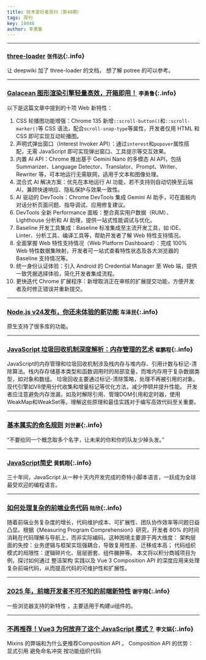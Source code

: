 ```yaml
---
title: 技术爱好者周刊（第48期）
tags: 周刊
key: 10048
author: 李勇鲁
---
```

---

### [three-loader](https://deepwiki.com/pnext/three-loader) `张伟达`{:.info}

让 deepwiki 加了 three-loader 的文档， 想了解 potree 的可以参考。

---
### [Galacean 图形渲染引擎轻量高效，开箱即用！](https://mp.weixin.qq.com/s/EER1AWNE3rkyJ0mrX-Pw5w) `李勇鲁`{:.info}

以下是这篇文章中提到的十项 Web 新特性：
1. CSS 轮播图功能增强：Chrome 135 新增`::scroll-button()`和`::scroll-marker()`等 CSS 语法，配合`scroll-snap-type`等属性，开发者仅用 HTML 和 CSS 即可实现互动轮播图。
2. 声明式弹出窗口（Interest Invoker API）：通过`interest`和`popover`属性搭配，无需 JavaScript 即可实现弹出窗口、工具提示等交互效果。
3. 内置 AI API：Chrome 推出基于 Gemini Nano 的多模态 AI API，包括 Summarizer、Language Detector、Translator、Prompt、Writer、Rewriter 等，可本地运行无需联网，适用于文本和图像处理。
4. 混合式 AI 解决方案：优先在本地运行 AI 功能，若不支持则自动切换至云端 AI，兼顾快速响应、隐私保护与效果一致性。
5. AI 驱动的 DevTools：Chrome DevTools 集成 Gemini AI 助手，可在面板内对话分析页面问题、指导调试、应用修复建议。
6. DevTools 全新 Performance 面板：整合真实用户数据（RUM）、Lighthouse 分析和 AI 助理，提供一站式性能调试与优化。
7. Baseline 开发工具集成：Baseline 标准集成至主流开发工具，如 IDE、Linter、分析工具、编译工具等，帮助开发者了解 Web 特性支持情况。
8. 全面掌握 Web 特性支持情况（Web Platform Dashboard）：完成 100% Web 特性数据集映射，开发者可一站式查看特性状态及各大浏览器的 Baseline 支持情况等。
9. 统一身份认证体验：引入 Android 的 Credential Manager 至 Web 端，提供一致凭据选择体验，简化开发者集成流程。
10. 更快迭代 Chrome 扩展程序：新增取消正在审核的扩展提交功能，方便开发者及时修正错误并重新提交。

---
### [Node.js v24发布，你还未体验的新功能](https://juejin.cn/post/7501945440863600640) `车泽民`{:.info}

原生支持了很多库的功能。

---
### [JavaScript 垃圾回收机制深度解析：内存管理的艺术](https://developer.aliyun.com/article/1541293) `崔鹏程`{:.info}

JavaScript的内存管理和垃圾回收机制涉及栈内存与堆内存、引用计数与标记-清除算法。栈内存存储基本类型和函数调用时的局部变量，而堆内存用于复杂数据类型，如对象和数组。
垃圾回收主要通过标记-清除策略，处理不再被引用的对象。现代引擎如V8使用分代收集和增量标记等优化方法，减少停顿并提升性能。
开发者应注意避免内存泄漏，如及时解除引用、管理DOM引用和定时器，使用WeakMap和WeakSet等。理解这些原理和最佳实践对于编写高效代码至关重要。

---
### [基本属实的命名规则](https://mp.weixin.qq.com/s/RCP0UZoFZGm9DNqsjPWisg) `刘世豪`{:.info}

“不要给同一个概念取多个名字，让未来的你和你的队友少掉头发。”

---
### [JavaScript简史](https://deno.com/blog/history-of-javascript) `黄鹤翔`{:.info}

三十年间，JavaScript 从一种十天内开发完成的奇特小脚本语言，一跃成为全球最受欢迎的编程语言。

---
### [如何处理复杂的前端业务代码](https://mp.weixin.qq.com/s/ZPsffa9FECg9klENVhG8jg) `陆欣`{:.info}

随着前端业务复杂度的增长，代码维护成本、可扩展性、团队协作效率等问题日益凸显。根据《Measuring Program Comprehension》研究，开发者 80% 的时间消耗在代码理解与导航上，而非实际编码。这种困境主要源于两大维度： 
架构层面的失控：业务逻辑与框架实现强耦合，导致复用性差、迁移成本高；
代码组织模式的局限性：逻辑碎片化、层层嵌套、组件臃肿等。
本文将以积分商城项目为例，探讨如何通过 整洁架构 实践以及 Vue 3 Composition API 的深度应用来处理复杂前端代码，从而提高代码的可维护性和扩展性。

---
### [2025 年，前端开发者不可不知的前端新特性](https://juejin.cn/post/7468119514096058418) `谢宇翔`{:.info}

一些浏览器支持的新特性 ，主要适用于构建ui组件的。

---
### [不再推荐！Vue3 为何放弃了这个 JavaScript 模式？](https://mp.weixin.qq.com/s/fDp5FkP1TYVNbSEePRNVTA) `李文娟`{:.info}

Mixins 的弊端和为什么更推荐Composition API 。
Composition API 的优势：
显式引用
避免命名冲突
按功能组织代码
